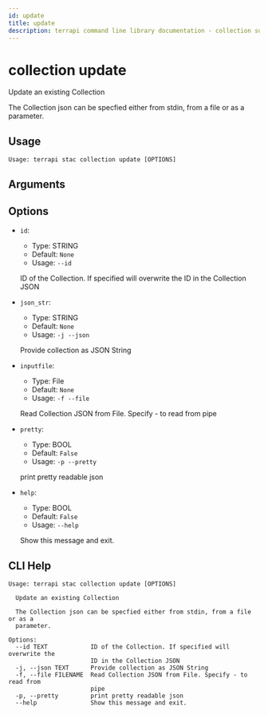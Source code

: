 ```yaml
---
id: update
title: update
description: terrapi command line library documentation - collection subcommand
---
```


# collection update

Update an existing Collection

The Collection json can be specfied either from stdin, from a file or as a parameter. 


## Usage

```
Usage: terrapi stac collection update [OPTIONS]
```

## Arguments


## Options

* `id`:
    * Type: STRING
    * Default: `None`
    * Usage: `--id`

    ID of the Collection. If specified will overwrite the ID in the Collection JSON



* `json_str`:
    * Type: STRING
    * Default: `None`
    * Usage: `-j
--json`

    Provide collection as JSON String



* `inputfile`:
    * Type: File
    * Default: `None`
    * Usage: `-f
--file`

    Read Collection JSON from File. Specify - to read from pipe



* `pretty`:
    * Type: BOOL
    * Default: `False`
    * Usage: `-p
--pretty`

    print pretty readable json



* `help`:
    * Type: BOOL
    * Default: `False`
    * Usage: `--help`

    Show this message and exit.



## CLI Help

```
Usage: terrapi stac collection update [OPTIONS]

  Update an existing Collection

  The Collection json can be specfied either from stdin, from a file or as a
  parameter.

Options:
  --id TEXT            ID of the Collection. If specified will overwrite the
                       ID in the Collection JSON
  -j, --json TEXT      Provide collection as JSON String
  -f, --file FILENAME  Read Collection JSON from File. Specify - to read from
                       pipe
  -p, --pretty         print pretty readable json
  --help               Show this message and exit.
```

